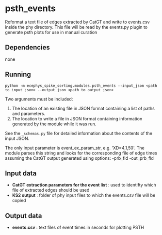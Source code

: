 psth_events 
===========
Reformat a text file of edges extracted by CatGT and write to events.csv inside the phy directory. This file will be read by the events.py plugin to generate psth plots for use in manual curation

Dependencies
------------
none

Running
-------
```
python -m ecephys_spike_sorting.modules.psth_events --input_json <path to input json> --output_json <path to output json>
```
Two arguments must be included:
1. The location of an existing file in JSON format containing a list of paths and parameters.
2. The location to write a file in JSON format containing information generated by the module while it was run.

See the `_schemas.py` file for detailed information about the contents of the input JSON.

The only input parameter is event_ex_param_str, e.g. 'XD=4,1,50'. The module parses this string and looks for the corresponding file of edge times assuming the CatGT output generated using options: -prb_fld -out_prb_fld

Input data
----------
- **CatGT extraction parameters for the event list** : used to identifty which file of extracted edges should be used
- **KS2 output** : folder of phy input files to which the events.csv file will be copied

Output data
-----------
- **events.csv** : text files of event times in seconds for plotting PSTH